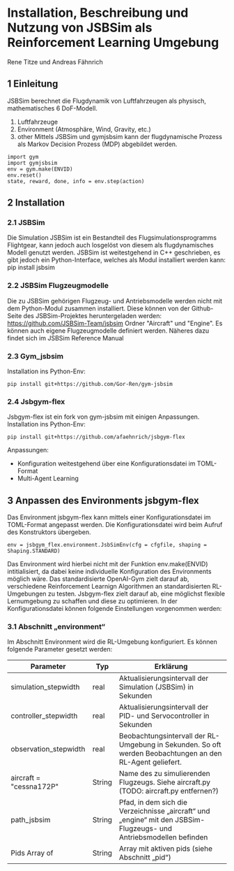 # Installation, Beschreibung und Nutzung von JSBSim als Reinforcement Learning Umgebung

Rene Titze und Andreas Fähnrich


 
## 1	Einleitung
JSBSim berechnet die Flugdynamik von Luftfahrzeugen als physisch, mathematisches 6 DoF-Modell.
1.  Luftfahrzeuge
2.  Environment (Atmosphäre, Wind, Gravity, etc.)
3.  other
Mittels  JSBSim  und  gymjsbsim  kann  der  flugdynamische  Prozess  als  Markov  Decision  Prozess  (MDP) abgebildet werden.
```
import gym
import gymjsbsim
env = gym.make(ENVID)
env.reset()
state, reward, done, info = env.step(action)
```
## 2	Installation
### 2.1	JSBSim
Die Simulation JSBSim ist ein Bestandteil des Flugsimulationsprogramms Flightgear, kann jedoch auch losgelöst von diesem als flugdynamisches Modell genutzt werden. JSBSim ist weitestgehend in C++ geschrieben, es gibt jedoch ein Python-Interface, welches als Modul installiert werden kann:
pip install jsbsim
### 2.2	JSBSim Flugzeugmodelle
Die zu JSBSim gehörigen Flugzeug- und Antriebsmodelle werden nicht mit dem Python-Modul zusammen installiert. Diese können von der Github-Seite des JSBSim-Projektes heruntergeladen werden: https://github.com/JSBSim-Team/jsbsim Ordner "Aircraft" und "Engine".
Es können auch eigene Flugzeugmodelle definiert werden. Näheres dazu findet sich im JSBSim Reference Manual

### 2.3	Gym_jsbsim
Installation ins Python-Env: 
```
pip install git+https://github.com/Gor-Ren/gym-jsbsim
```
### 2.4	Jsbgym-flex
Jsbgym-flex ist ein fork von gym-jsbsim mit einigen Anpassungen.
Installation ins Python-Env:
```
pip install git+https://github.com/afaehnrich/jsbgym-flex
```
Anpassungen:
* Konfiguration weitestgehend über eine Konfigurationsdatei im TOML-Format
* Multi-Agent Learning

## 3	Anpassen des Environments jsbgym-flex

Das Environment jsbgym-flex kann mittels einer Konfigurationsdatei im TOML-Format angepasst werden.
Die Konfigurationsdatei wird beim Aufruf des Konstruktors übergeben.
```
env = jsbgym_flex.environment.JsbSimEnv(cfg = cfgfile, shaping = Shaping.STANDARD)
```
Das Environment wird hierbei nicht mit der Funktion env.make(ENVID) intitialisiert, da dabei keine individuelle Konfiguration des Environments möglich wäre. Das standardisierte OpenAI-Gym zielt darauf ab, verschiedene Reinforcement Learnign Algorithmen an standardisierten RL-Umgebungen zu testen. Jsbgym-flex zielt darauf ab, eine möglichst flexible Lernumgebung zu schaffen und diese zu optimieren.
In der Konfigurationsdatei können folgende Einstellungen vorgenommen werden:

### 3.1	Abschnitt „environment“
Im Abschnitt Environment wird die RL-Umgebung konfiguriert.
Es können folgende Parameter gesetzt werden:

Parameter|Typ|Erklärung
---------|---|------------
simulation_stepwidth|real|Aktualisierungsintervall der Simulation (JSBSim) in Sekunden
controller_stepwidth|real|Aktualisierungsintervall der PID- und Servocontroller in Sekunden
observation_stepwidth|real|Beobachtungsintervall der RL-Umgebung in Sekunden. So oft werden Beobachtungen an den RL-Agent geliefert.
aircraft = "cessna172P"|String|Name des zu simulierenden Flugzeugs. Siehe aircraft.py (TODO: aircraft.py entfernen?)
path_jsbsim|String|Pfad, in dem sich die Verzeichnisse „aircraft“ und „engine“ mit den JSBSim-Flugzeugs- und Antriebsmodellen befinden
Pids	Array of|String|Array mit aktiven pids (siehe Abschnitt „pid“)


